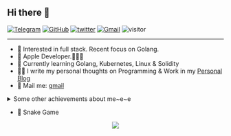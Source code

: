 ## Hi there 👋

[![Telegram](https://img.shields.io/badge/Telegram-shikingram-blue?logo=telegram)](https://t.me/shikingram) [![GitHub](https://img.shields.io/badge/GitHub-shikingram-pink?logo=github)](https://github.com/shikingram) [![twitter](https://img.shields.io/badge/Tweet-shkingram-blue?logo=twitter)](https://twitter.com/shikingram) [![Gmail](https://img.shields.io/badge/Mail-kingram-red?logo=Mail.Ru)](mailto:kingram390659505@gmail.com) ![visitor](https://visitor-badge.laobi.icu/badge?page_id=shikingram.shikingram&left_color=blue&right_color=green&left_text=Total%20Visitors)

---

- 🧐 Interested in full stack. Recent focus on Golang.
- 🍎 Apple Developer.👨🏻‍💻
- 🌱 Currently learning Golang, Kubernetes, Linux & Solidity
- ✍🏻 I write my personal thoughts on Programming & Work in my [Personal Blog](http://kingram.top/)
- 📮 Mail me: [gmail](mailto:kingram390659505@gmail.com)

<details>
  <summary>Some other achievements about me~e~e</summary>
  
* 👑  Some GitHub statistical reports:

<p align = "left">
  <img src = "https://github-readme-stats.vercel.app/api?username=shikingram&hide_border=true&show_icons=true&count_private=true&theme=tokyonight&line_height=27">
  <img src = "https://github-readme-stats.vercel.app/api/top-langs/?username=shikingram&hide=PHP,html,c&theme=tokyonight&hide_border=true&line_height=27">
  <br></br>
  <img src = "https://github-profile-trophy.vercel.app/?username=shikingram&theme=radical&no-frame=false&no-bg=false&margin-w=4">
</p>

</details>

- 🤪 Snake Game

<div align="center"><img src="https://github.com/shikingram/shikingram/blob/main/assets/github-contribution-grid-snake.svg" /></div>

<!--
<p align="left" class="iconbar">
    <a href="https://ethereum.org/" target="_blank"> <img src="https://raw.githubusercontent.com/danielcranney/readme-generator/main/public/icons/skills/ethereum-colored.svg" alt="ethereum" height="35"/> </a>
    <a href="https://developer.mozilla.org/en-US/docs/Web/JavaScript" target="_blank"> <img src="https://raw.githubusercontent.com/devicons/devicon/master/icons/javascript/javascript-original.svg" alt="javascript" height="35"/> </a>
    <a href="https://vuejs.org/" target="_blank"> <img src="https://raw.githubusercontent.com/devicons/devicon/master/icons/vuejs/vuejs-original-wordmark.svg" alt="vuejs" height="35"/> </a>
    <a href="https://nodejs.org/" target="_blank"> <img src="https://raw.githubusercontent.com/devicons/devicon/master/icons/nodejs/nodejs-original-wordmark.svg" alt="nodejs" height="35"/> </a>
    <a href="https://www.python.org" target="_blank"> <img src="https://raw.githubusercontent.com/devicons/devicon/master/icons/python/python-original.svg" alt="python" height="35"/> </a>
    <a href="https://www.mongodb.com/" target="_blank"> <img src="https://raw.githubusercontent.com/devicons/devicon/master/icons/mongodb/mongodb-original.svg" alt="mongodb" height="35"/> </a>
    <a href="https://www.mysql.com/" target="_blank"> <img src="https://raw.githubusercontent.com/devicons/devicon/master/icons/mysql/mysql-original-wordmark.svg" alt="mysql" height="35"/> </a>
    <a href="https://www.postgresql.org" target="_blank"> <img src="https://raw.githubusercontent.com/devicons/devicon/master/icons/postgresql/postgresql-original.svg" alt="postgresql" height="35"/> </a>
    <a href="https://www.w3schools.com/css/" target="_blank"> <img src="https://raw.githubusercontent.com/devicons/devicon/master/icons/css3/css3-original-wordmark.svg" alt="css3" height="35"/> </a>
    <a href="https://www.docker.com" target="_blank"> <img src="https://raw.githubusercontent.com/devicons/devicon/master/icons/docker/docker-original.svg" alt="docker" height="35"/> </a>
    <a href="https://www.linux.org/" target="_blank"> <img src="https://raw.githubusercontent.com/devicons/devicon/master/icons/linux/linux-original.svg" alt="linux" height="35"/> </a>
    <a href="https://www.nginx.com" target="_blank"> <img src="https://raw.githubusercontent.com/devicons/devicon/master/icons/nginx/nginx-original.svg" alt="nginx" height="35"/> </a>
    <a href="https://httpd.apache.org/" target="_blank"> <img src="https://raw.githubusercontent.com/devicons/devicon/master/icons/apache/apache-original-wordmark.svg" alt="apache" height="35"/> </a>
    <a href="https://postman.com" target="_blank"> <img src="https://www.vectorlogo.zone/logos/getpostman/getpostman-icon.svg" alt="postman" height="35"/> </a>
    <a href="https://github.com/" target="_blank"> <img src="https://raw.githubusercontent.com/devicons/devicon/master/icons/github/github-original.svg" alt="github" height="35"/> </a>
    <a href="https://gitlab.com/" target="_blank"> <img src="https://raw.githubusercontent.com/devicons/devicon/master/icons/gitlab/gitlab-original.svg" alt="gitlab" height="35"/> </a>
    <a href="https://java.com/" target="_blank"> <img src="https://raw.githubusercontent.com/devicons/devicon/master/icons/java/java-original.svg" alt="java" height="35"/> </a>
    <a href="https://go.dev/" target="_blank"> <img src="https://raw.githubusercontent.com/devicons/devicon/master/icons/go/go-original.svg" alt="golang" height="35"/> </a>
  <a href="https://kubernetes.io/" target="_blank"> <img src="https://raw.githubusercontent.com/devicons/devicon/master/icons/kubernetes/kubernetes-plain.svg" alt="kubernetes" height="35"/> </a>
  <a href="https://redis.io/" target="_blank"> <img src="https://raw.githubusercontent.com/devicons/devicon/master/icons/redis/redis-plain.svg" alt="redis" height="35"/> </a>
  <a href="https://ubuntu.com/" target="_blank"> <img src="https://raw.githubusercontent.com/devicons/devicon/master/icons/ubuntu/ubuntu-plain.svg" alt="ubuntu" height="35"/> </a>
  <a href="https://argocd.com/" target="_blank"> <img src="https://raw.githubusercontent.com/devicons/devicon/master/icons/argocd/argocd-original.svg" alt="argocd" height="35"/> </a>
  <a href="https://git-scm.com/" target="_blank"> <img src="https://raw.githubusercontent.com/devicons/devicon/master/icons/git/git-original.svg" alt="git" height="35"/> </a>
  <a href="https://gohugo.io/" target="_blank"> <img src="https://raw.githubusercontent.com/devicons/devicon/master/icons/hugo/hugo-original.svg" alt="hugo" height="35"/> </a>
<a href="https://grafana.com/" target="_blank"> <img src="https://raw.githubusercontent.com/devicons/devicon/master/icons/grafana/grafana-original.svg" alt="grafana" height="35"/> </a>
<a href="https://code.visualstudio.com/" target="_blank"> <img src="https://raw.githubusercontent.com/devicons/devicon/master/icons/vscode/vscode-original.svg" alt="vscode" height="35"/> </a>
<a href="https://filezilla-project.org/" target="_blank"> <img src="https://raw.githubusercontent.com/devicons/devicon/master/icons/filezilla/filezilla-plain.svg" alt="filezilla" height="35"/> </a>
<a href="https://www.jenkins.io/" target="_blank"> <img src="https://raw.githubusercontent.com/devicons/devicon/master/icons/jenkins/jenkins-original.svg" alt="jenkins" height="35"/> </a>
<a href="https://www.jetbrains.com/" target="_blank"> <img src="https://raw.githubusercontent.com/devicons/devicon/master/icons/jetbrains/jetbrains-original.svg" alt="jetbrains" height="35"/> </a>
<a href="https://tomcat.apache.org/" target="_blank"> <img src="https://raw.githubusercontent.com/devicons/devicon/master/icons/tomcat/tomcat-original.svg" alt="tomcat" height="35"/> </a>
<a href="https://www.vim.org/" target="_blank"> <img src="https://raw.githubusercontent.com/devicons/devicon/master/icons/vim/vim-original.svg" alt="vim" height="35"/> </a>
</p>
-->
